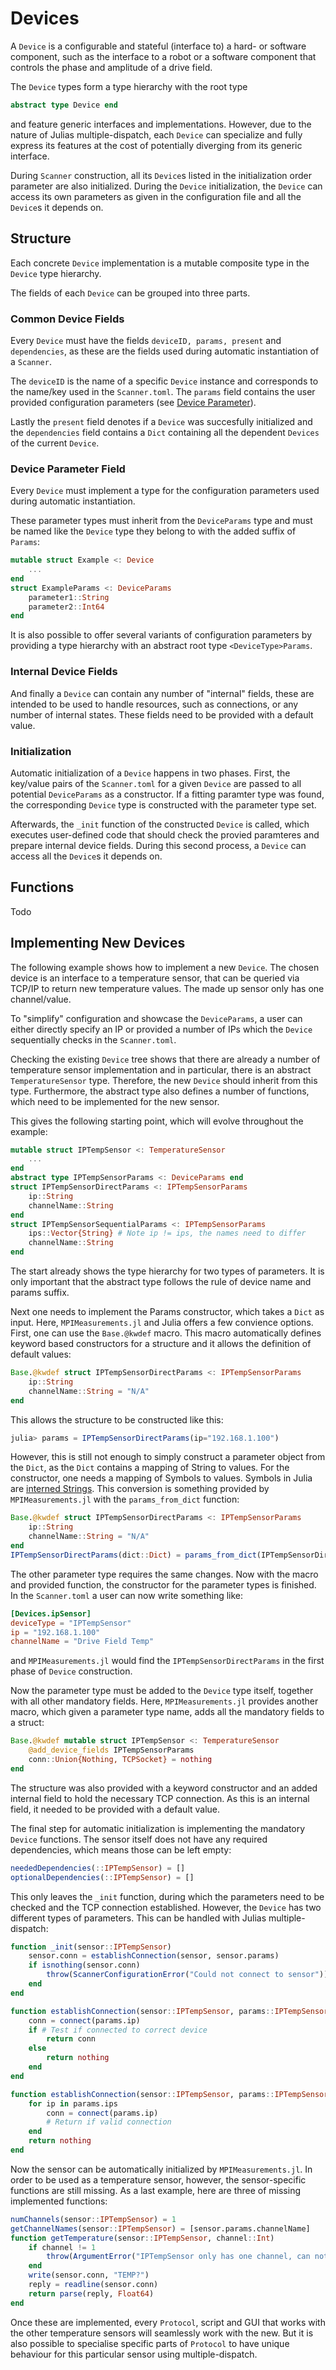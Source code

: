 # Devices

A `Device` is a configurable and stateful (interface to) a hard- or software component, such as the interface to a robot or a software component that controls the phase and amplitude of a drive field.

The `Device` types form a type hierarchy with the root type 
```julia
abstract type Device end
```
and feature generic interfaces and implementations. However, due to the nature of Julias multiple-dispatch, each `Device` can specialize and fully express its features at the cost of potentially diverging from its generic interface.

During `Scanner` construction, all its `Device`s listed in the initialization order parameter are also initialized. During the `Device` initialization, the `Device` can access its own parameters as given in the configuration file and all the `Device`s it depends on.

## Structure

Each concrete `Device` implementation is a mutable composite type in the `Device` type hierarchy. 



The fields of each `Device` can be grouped into three parts. 
### Common Device Fields
Every `Device` must have the fields `deviceID, params, present` and `dependencies`, as these are the fields used during automatic instantiation of a `Scanner`.

The `deviceID` is the name of a specific `Device` instance and corresponds to the name/key used in the `Scanner.toml`. The `params` field contains the user provided configuration parameters (see [Device Parameter](@ref)). 

Lastly the `present` field denotes if a `Device` was succesfully initialized and the `dependencies` field contains a `Dict` containing all the dependent `Devices` of the current `Device`. 

### Device Parameter Field
Every `Device` must implement a type for the configuration parameters used during automatic instantiation. 

These parameter types must inherit from the `DeviceParams` type and must be named like the `Device` type they belong to with the added suffix of `Params`:

```julia
mutable struct Example <: Device
    ...
end
struct ExampleParams <: DeviceParams
    parameter1::String
    parameter2::Int64
end
```
It is also possible to offer several variants of configuration parameters by providing a type hierarchy with an abstract root type `<DeviceType>Params`.

### Internal Device Fields
And finally a `Device` can contain any number of "internal" fields, these are intended to be used to handle resources, such as connections, or any number of internal states. These fields need to be provided with a default value.

### Initialization
Automatic initialization of a `Device` happens in two phases. First, the key/value pairs of the `Scanner.toml` for a given `Device` are passed to all potential `DeviceParams` as a constructor. If a fitting paramter type was found, the corresponding `Device` type is constructed with the parameter type set.

Afterwards, the `_init` function of the constructed `Device` is called, which executes user-defined code that should check the provied paramteres and prepare internal device fields. During this second process, a `Device` can access all the `Device`s it depends on.

## Functions
Todo

## Implementing New Devices
The following example shows how to implement a new `Device`. The chosen device is an interface to a temperature sensor, that can be queried via TCP/IP to return new temperature values. The made up sensor only has one channel/value.

To "simplify" configuration and showcase the `DeviceParams`, a user can either directly specify an IP or provided a number of IPs which the `Device` sequentially checks in the `Scanner.toml`.

Checking the existing `Device` tree shows that there are already a number of temperature sensor implementation and in particular, there is an abstract `TemperatureSensor` type. Therefore, the new `Device` should inherit from this type. Furthermore, the abstract type also defines a number of functions, which need to be implemented for the new sensor.

This gives the following starting point, which will evolve throughout the example:

```julia
mutable struct IPTempSensor <: TemperatureSensor
    ...
end
abstract type IPTempSensorParams <: DeviceParams end
struct IPTempSensorDirectParams <: IPTempSensorParams
    ip::String
    channelName::String
end
struct IPTempSensorSequentialParams <: IPTempSensorParams
    ips::Vector{String} # Note ip != ips, the names need to differ
    channelName::String
end
```
The start already shows the type hierarchy for two types of parameters. It is only important that the abstract type follows the rule of device name and params suffix.

Next one needs to implement the Params constructor, which takes a `Dict` as input. Here, `MPIMeasurements.jl` and Julia offers a few convience options.
First, one can use the `Base.@kwdef` macro. This macro automatically defines keyword based constructors for a structure and it allows the definition of default values:
```julia
Base.@kwdef struct IPTempSensorDirectParams <: IPTempSensorParams
    ip::String
    channelName::String = "N/A"
end
```
This allows the structure to be constructed like this:
```julia
julia> params = IPTempSensorDirectParams(ip="192.168.1.100")
```
However, this is still not enough to simply construct a parameter object from the `Dict`, as the `Dict` contains a mapping of String to values. For the constructor, one needs a mapping of Symbols to values. Symbols in Julia are [interned Strings](https://en.wikipedia.org/wiki/String_interning). This conversion is something provided by `MPIMeasurements.jl` with the `params_from_dict` function:
```julia
Base.@kwdef struct IPTempSensorDirectParams <: IPTempSensorParams
    ip::String
    channelName::String = "N/A"
end
IPTempSensorDirectParams(dict::Dict) = params_from_dict(IPTempSensorDirectParams, dict)
```
The other parameter type requires the same changes. Now with the macro and provided function, the constructor for the parameter types is finished. In the `Scanner.toml` a user can now write something like:
```toml
[Devices.ipSensor]
deviceType = "IPTempSensor"
ip = "192.168.1.100"
channelName = "Drive Field Temp"
```
and `MPIMeasurements.jl` would find the `IPTempSensorDirectParams` in the first phase of `Device` construction.

Now the parameter type must be added to the `Device` type itself, together with all other mandatory fields. Here, `MPIMeasurements.jl` provides another macro, which given a parameter type name, adds all the mandatory fields to a struct:
```julia
Base.@kwdef mutable struct IPTempSensor <: TemperatureSensor
    @add_device_fields IPTempSensorParams
    conn::Union{Nothing, TCPSocket} = nothing
end
```
The structure was also provided with a keyword constructor and an added internal field to hold the necessary TCP connection. As this is an internal field, it needed to be provided with a default value. 

The final step for automatic initialization is implementing the mandatory `Device` functions. The sensor itself does not have any required dependencies, which means those can be left empty:
```julia
neededDependencies(::IPTempSensor) = []
optionalDependencies(::IPTempSensor) = []
```
This only leaves the `_init` function, during which the parameters need to be checked and the TCP connection established. However, the `Device` has two different types of parameters. This can be handled with Julias multiple-dispatch:
```julia
function _init(sensor::IPTempSensor) 
    sensor.conn = establishConnection(sensor, sensor.params)
    if isnothing(sensor.conn)
        throw(ScannerConfigurationError("Could not connect to sensor"))
    end
end

function establishConnection(sensor::IPTempSensor, params::IPTempSensorDirectParams)
    conn = connect(params.ip)
    if # Test if connected to correct device 
        return conn
    else
        return nothing
    end
end

function establishConnection(sensor::IPTempSensor, params::IPTempSensorSequentialParams)
    for ip in params.ips
        conn = connect(params.ip)
        # Return if valid connection
    end
    return nothing
end
```
Now the sensor can be automatically initialized by `MPIMeasurements.jl`. In order to be used as a temperature sensor, however, the sensor-specific functions are still missing. As a last example, here are three of missing implemented functions:
```julia
numChannels(sensor::IPTempSensor) = 1
getChannelNames(sensor::IPTempSensor) = [sensor.params.channelName]
function getTemperature(sensor::IPTempSensor, channel::Int)
    if channel != 1
        throw(ArgumentError("IPTempSensor only has one channel, can not access channel $channel"))
    end
    write(sensor.conn, "TEMP?")
    reply = readline(sensor.conn)
    return parse(reply, Float64)
end
```
Once these are implemented, every `Protocol`, script and GUI that works with the other temperature sensors will seamlessly work with the new. But it is also possible to specialise specific parts of `Protocol` to have unique behaviour for this particular sensor using multiple-dispatch.
